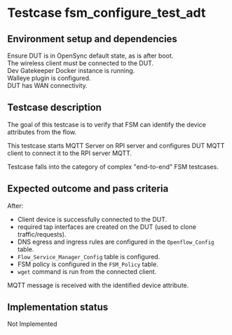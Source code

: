 # Testcase fsm_configure_test_adt

## Environment setup and dependencies

Ensure DUT is in OpenSync default state, as is after boot.\
The wireless client must be connected to the DUT.\
Dev
Gatekeeper Docker instance is running.\
Walleye plugin is configured.\
DUT has WAN connectivity.

## Testcase description

The goal of this testcase is to verify that FSM can identify the device attributes from the flow.

This testcase starts MQTT Server on RPI server and configures DUT MQTT client to connect it to the RPI server MQTT.

Testcase falls into the category of complex "end-to-end" FSM testcases.

## Expected outcome and pass criteria

After:

- Client device is successfully connected to the DUT.
- required tap interfaces are created on the DUT (used to clone traffic/requests).
- DNS egress and ingress rules are configured in the `Openflow_Config` table.
- `Flow_Service_Manager_Config` table is configured.
- FSM policy is configured in the `FSM_Policy` table.
- `wget` command is run from the connected client.

MQTT message is received with the identified device attribute.

## Implementation status

Not Implemented
